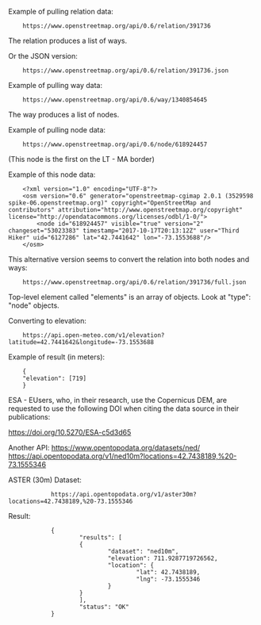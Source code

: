 Example of pulling relation data:

        https://www.openstreetmap.org/api/0.6/relation/391736

The relation produces a list of ways.

Or the JSON version:

        https://www.openstreetmap.org/api/0.6/relation/391736.json

Example of pulling way data:

        https://www.openstreetmap.org/api/0.6/way/1340854645

The way produces a list of nodes.

Example of pulling node data:
        
        https://www.openstreetmap.org/api/0.6/node/618924457

(This node is the first on the LT - MA border)

Example of this node data:
    
        <?xml version="1.0" encoding="UTF-8"?>
        <osm version="0.6" generator="openstreetmap-cgimap 2.0.1 (3529598 spike-06.openstreetmap.org)" copyright="OpenStreetMap and contributors" attribution="http://www.openstreetmap.org/copyright" license="http://opendatacommons.org/licenses/odbl/1-0/">
            <node id="618924457" visible="true" version="2" changeset="53023383" timestamp="2017-10-17T20:13:12Z" user="Third Hiker" uid="6127286" lat="42.7441642" lon="-73.1553688"/>
        </osm>

This alternative version seems to convert the relation into both nodes and ways:

        https://www.openstreetmap.org/api/0.6/relation/391736/full.json

Top-level element called "elements" is an array of objects.  Look at "type": "node" objects.

Converting to elevation:

        https://api.open-meteo.com/v1/elevation?latitude=42.7441642&longitude=-73.1553688

Example of result (in meters):

        {
        "elevation": [719]
        }

ESA - EUsers, who, in their research, use the Copernicus DEM, are requested to use the following DOI when citing the data source in their publications:

https://doi.org/10.5270/ESA-c5d3d65
		
Another API:
                https://www.opentopodata.org/datasets/ned/
                https://api.opentopodata.org/v1/ned10m?locations=42.7438189,%20-73.1555346

ASTER (30m) Dataset:

                https://api.opentopodata.org/v1/aster30m?locations=42.7438189,%20-73.1555346

Result:

                {
                        "results": [
                        {
                                "dataset": "ned10m",
                                "elevation": 711.9287719726562,
                                "location": {
                                        "lat": 42.7438189,
                                        "lng": -73.1555346
                                }
                        }
                        ],
                        "status": "OK"
                }
